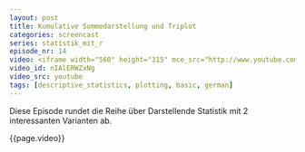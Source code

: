```yaml
---
layout: post
title: Kumulative Summedarstellung und Triplot
categories: screencast
series: statistik_mit_r
episode_nr: 14
video: <iframe width="560" height="315" mce_src="http://www.youtube.com/embed/nIAlERWZxNg" frameborder="0" allowfullscreen="" src="http://www.youtube.com/embed/nIAlERWZxNg"></iframe>
video_id: nIAlERWZxNg
video_src: youtube
tags: [descriptive_statistics, plotting, basic, german]
---
```


Diese Episode rundet die Reihe über Darstellende Statistik mit 2 interessanten Varianten ab.
<!--more-->
{{page.video}}
